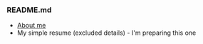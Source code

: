 ### README.md

- [About me](https://i.mem.ooo)
- My simple resume (excluded details) - I'm preparing this one
